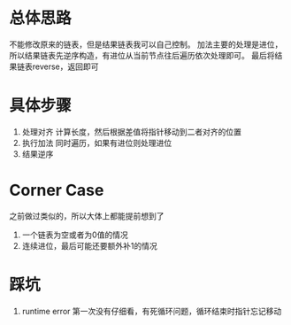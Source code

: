 # 总体思路
不能修改原来的链表，但是结果链表我可以自己控制。
加法主要的处理是进位，所以结果链表先逆序构造，有进位从当前节点往后遍历依次处理即可。
最后将结果链表reverse，返回即可

# 具体步骤
1. 处理对齐
计算长度，然后根据差值将指针移动到二者对齐的位置
2. 执行加法
同时遍历，如果有进位则处理进位
3. 结果逆序

# Corner Case
之前做过类似的，所以大体上都能提前想到了
1. 一个链表为空或者为0值的情况
2. 连续进位，最后可能还要额外补1的情况

# 踩坑
1. runtime error
第一次没有仔细看，有死循环问题，循环结束时指针忘记移动